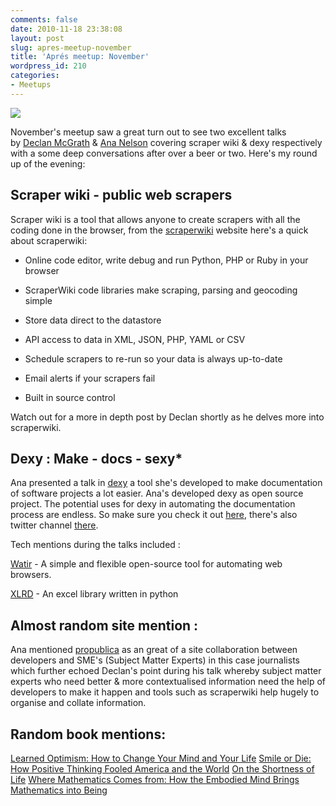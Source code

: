 ```yaml
---
comments: false
date: 2010-11-18 23:38:08
layout: post
slug: apres-meetup-november
title: 'Aprés meetup: November'
wordpress_id: 210
categories:
- Meetups
---
```


[![](http://rubyireland.com/wp-content/uploads/2010/11/Aprés-meetup-november.png)](http://rubyireland.com/wp-content/uploads/2010/11/Aprés-meetup-november.png)


November's meetup saw a great turn out to see two excellent talks by [Declan McGrath](http://www.twitter.com/theirishpenguin) & [Ana Nelson](http://www.twitter.com/ananelson) covering scraper wiki & dexy respectively with a some deep conversations after over a beer or two. Here's my round up of the evening:


## Scraper wiki - public web scrapers


Scraper wiki is a tool that allows anyone to create scrapers with all the coding done in the browser, from the [scraperwiki](http://www.scraperwiki.com) website here's a quick about scraperwiki:



	
  * Online code editor, write debug and run Python, PHP or Ruby in your browser

	
  * ScraperWiki code libraries make scraping, parsing and geocoding simple

	
  * Store data direct to the datastore

	
  * API access to data in XML, JSON, PHP, YAML or CSV

	
  * Schedule scrapers to re-run so your data is always up-to-date

	
  * Email alerts if your scrapers fail

	
  * Built in source control


Watch out for a more in depth post by Declan shortly as he delves more into scraperwiki.


## Dexy : Make - docs - sexy*


Ana presented a talk in [dexy](http://www.dexy.it) a tool she's developed to make documentation of software projects a lot easier. Ana's developed dexy as open source project. The potential uses for dexy in automating the documentation process are endless. So make sure you check it out [here](http://www.dexy.it), there's also twitter channel [there](http://www.twitter.com/dexyit).

Tech mentions during the talks included :

[Watir](http://www.watir.com) -  A simple and flexible open-source tool for automating web browsers.

[XLRD](http://pypi.python.org/pypi/xlrd) - An excel library written in python


## Almost random site mention :


Ana mentioned [propublica](http://www.propublica.org) as an great of a site collaboration between developers and SME's (Subject Matter Experts) in this case journalists which further echoed Declan's point during his talk whereby subject matter experts who need better & more contextualised information need the help of developers to make it happen and tools such as scraperwiki help hugely to organise and collate information.


## Random book mentions:


[ Learned Optimism: How to Change Your Mind and Your Life](http://www.amazon.co.uk/Learned-Optimism-Change-Your-Mind/dp/1400078393/ref=sr_1_1?ie=UTF8&qid=1290466373&sr=8-1)
[ Smile or Die: How Positive Thinking Fooled America and the World](http://www.amazon.co.uk/Smile-Die-Positive-Thinking-America/dp/1847081738/ref=sr_1_1?ie=UTF8&qid=1290466412&sr=1-1)
[On the Shortness of Life](http://www.amazon.co.uk/Penguin-Great-Ideas-Shortness-Life/dp/014101881X/ref=sr_1_1?ie=UTF8&qid=1290466439&sr=1-1)
[ Where Mathematics Comes from: How the Embodied Mind Brings Mathematics into Being](http://www.amazon.co.uk/Where-Mathematics-Comes-Embodied-Brings/dp/0465037712/ref=sr_1_1?s=books&ie=UTF8&qid=1290466473&sr=1-1)
